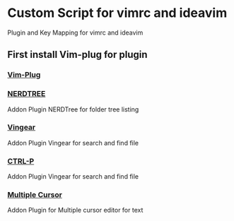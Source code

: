 # Custom Script for vimrc and ideavim
Plugin and Key Mapping for vimrc and ideavim

## First install Vim-plug for plugin
### [Vim-Plug](https://github.com/junegunn/vim-plug)

### [NERDTREE](https://github.com/preservim/nerdtree)
Addon Plugin NERDTree for folder tree listing

### [Vingear](https://github.com/tpope/vim-vinegar)
Addon Plugin Vingear for search and find file


### [CTRL-P](https://github.com/ctrlpvim/ctrlp.vim)
Addon Plugin Vingear for search and find file

### [Multiple Cursor](https://github.com/mg979/vim-visual-multi)
Addon Plugin for Multiple cursor editor for text

